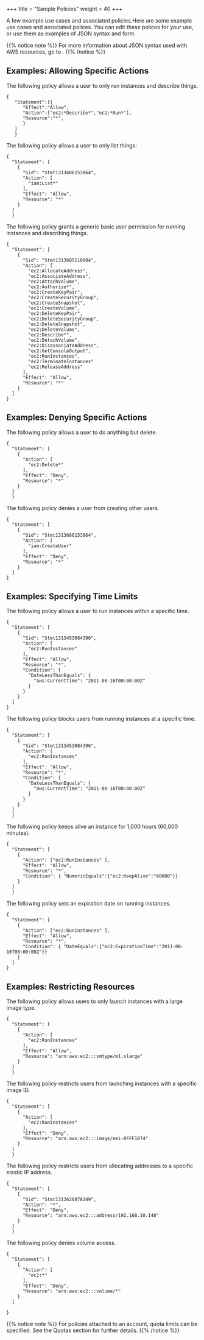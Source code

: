 +++
title = "Sample Policies"
weight = 40
+++

A few example use cases and associated policies.Here are some example use cases and associated polices. You can edit these polices for your use, or use them as examples of JSON syntax and form. 


{{% notice note %}}
For more information about JSON syntax used with AWS resources, go to . 
{{% /notice %}}

## Examples: Allowing Specific Actions
The following policy allows a user to only run instances and describe things. 



    {
       "Statement":[{
          "Effect":"Allow",
          "Action":["ec2:*Describe*",​"ec2:*Run*"],
          "Resource":"*",
          }
       ]
       }

The following policy allows a user to only list things: 



    {
      "Statement": [
        {
          "Sid": "Stmt1313686153864",
          "Action": [
            "iam:List*"
          ],
          "Effect": "Allow",
          "Resource": "*"
        }
      ]
      }

The following policy grants a generic basic user permission for running instances and describing things. 



    {
      "Statement": [
        {
          "Sid": "Stmt1313605116084",
          "Action": [
            "ec2:AllocateAddress",
            "ec2:AssociateAddress",
            "ec2:AttachVolume",
            "ec2:Authorize*",
            "ec2:CreateKeyPair",
            "ec2:CreateSecurityGroup",
            "ec2:CreateSnapshot",
            "ec2:CreateVolume",
            "ec2:DeleteKeyPair",
            "ec2:DeleteSecurityGroup",
            "ec2:DeleteSnapshot",
            "ec2:DeleteVolume",
            "ec2:Describe*",
            "ec2:DetachVolume",
            "ec2:DisassociateAddress",
            "ec2:GetConsoleOutput",
            "ec2:RunInstances",
            "ec2:TerminateInstances"
            "ec2:ReleaseAddress"
          ],
          "Effect": "Allow",
          "Resource": "*"
        }
      ]
    }


## Examples: Denying Specific Actions
The following policy allows a user to do anything but delete. 



    {
      "Statement": [
        {
          "Action": [
            "ec2:Delete*"
          ],
          "Effect": "Deny",
          "Resource": "*"
        }
      ]
      }

The following policy denies a user from creating other users. 



    {
      "Statement": [
        {
          "Sid": "Stmt1313686153864",
          "Action": [
            "iam:CreateUser"
          ],
          "Effect": "Deny",
          "Resource": "*"
        }
      ]
    }


## Examples: Specifying Time Limits
The following policy allows a user to run instances within a specific time. 



    {
      "Statement": [
        {
          "Sid": "Stmt1313453084396",
          "Action": [
            "ec2:RunInstances"
          ],
          "Effect": "Allow",
          "Resource": "*",
          "Condition": {
            "DateLessThanEquals": {
              "aws:CurrentTime": "2011-08-16T00:00:00Z"
            }
          }
        }
      ]
    }

The following policy blocks users from running instances at a specific time. 



    {
      "Statement": [
        {
          "Sid": "Stmt1313453084396",
          "Action": [
            "ec2:RunInstances"
          ],
          "Effect": "Allow",
          "Resource": "*",
          "Condition": {
            "DateLessThanEquals": {
              "aws:CurrentTime": "2011-08-16T00:00:00Z"
            }
          }
        }
      ]
      }

The following policy keeps alive an instance for 1,000 hours (60,000 minutes). 



    {
      "Statement": [
        {
          "Action": ["ec2:RunInstances" ],
          "Effect": "Allow",
          "Resource": "*",
          "Condition": { "NumericEquals":{"ec2:KeepAlive":"60000"}}
        }
      ]
      }

The following policy sets an expiration date on running instances. 



    {
      "Statement": [
        {
          "Action": ["ec2:RunInstances" ],
          "Effect": "Allow",
          "Resource": "*",
          "Condition": { "DateEquals":{"ec2:ExpirationTime":"2011-08-16T00:00:00Z"}}
        }
      ]
    }


## Examples: Restricting Resources
The following policy allows users to only launch instances with a large image type. 



    {
      "Statement": [
        {
          "Action": [
            "ec2:RunInstances"
          ],
          "Effect": "Allow",
          "Resource": "arn:aws:ec2:::vmtype/m1.xlarge"
        }
      ]
      }

The following policy restricts users from launching instances with a specific image ID. 



    {
      "Statement": [
        {
          "Action": [
            "ec2:RunInstances"
          ],
          "Effect": "Deny",
          "Resource": "arn:aws:ec2:::image/emi-0FFF1874"
        }
      ]
      }

The following policy restricts users from allocating addresses to a specific elastic IP address. 



    {
      "Statement": [
        {
          "Sid": "Stmt1313626078249",
          "Action": "*",
          "Effect": "Deny",
          "Resource": "arn:aws:ec2:::address/192.168.10.140"
        }
      ]
      }

The following policy denies volume access. 



    {
      "Statement": [
        {
          "Action": [
            "ec2:*"
          ],
          "Effect": "Deny",
          "Resource": "arn:aws:ec2:::volume/*"
        }
      ]
       
    }


{{% notice note %}}
For policies attached to an account, quota limits can be specified. See the Quotas section for further details. 
{{% /notice %}}
